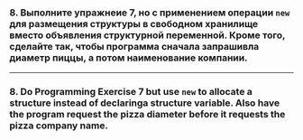 ### 8. Выполните упражнеие 7, но с применением операции `new` для размещения структуры в свободном хранилище вместо объявления структурной переменной. Кроме того, сделайте так, чтобы программа сначала запрашивла диаметр пиццы, а потом наименование компании.

------------------------------------------------

### 8. Do Programming Exercise 7 but use `new` to allocate a structure instead of declaringa structure variable. Also have the program request the pizza diameter before it requests the pizza company name.